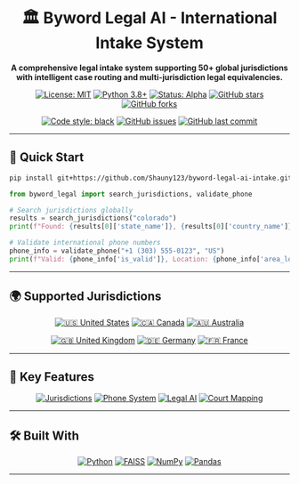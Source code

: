 <div align="center">

# 🏛️ Byword Legal AI - International Intake System

**A comprehensive legal intake system supporting 50+ global jurisdictions with intelligent case routing and multi-jurisdiction legal equivalencies.**

[![License: MIT](https://img.shields.io/badge/License-MIT-yellow.svg)](https://opensource.org/licenses/MIT)
[![Python 3.8+](https://img.shields.io/badge/python-3.8+-blue.svg)](https://www.python.org/downloads/)
[![Status: Alpha](https://img.shields.io/badge/status-alpha-orange.svg)](https://github.com/Shauny123/byword-legal-ai-intake)
[![GitHub stars](https://img.shields.io/github/stars/Shauny123/byword-legal-ai-intake.svg?style=social&label=Star)](https://github.com/Shauny123/byword-legal-ai-intake/stargazers)
[![GitHub forks](https://img.shields.io/github/forks/Shauny123/byword-legal-ai-intake.svg?style=social&label=Fork)](https://github.com/Shauny123/byword-legal-ai-intake/network/members)

[![Code style: black](https://img.shields.io/badge/code%20style-black-000000.svg)](https://github.com/psf/black)
[![GitHub issues](https://img.shields.io/github/issues/Shauny123/byword-legal-ai-intake.svg)](https://github.com/Shauny123/byword-legal-ai-intake/issues)
[![GitHub last commit](https://img.shields.io/github/last-commit/Shauny123/byword-legal-ai-intake.svg)](https://github.com/Shauny123/byword-legal-ai-intake/commits/main)

</div>

---

## 🚀 Quick Start

```bash
pip install git+https://github.com/Shauny123/byword-legal-ai-intake.git
```

```python
from byword_legal import search_jurisdictions, validate_phone

# Search jurisdictions globally
results = search_jurisdictions("colorado")
print(f"Found: {results[0]['state_name']}, {results[0]['country_name']}")

# Validate international phone numbers
phone_info = validate_phone("+1 (303) 555-0123", "US")
print(f"Valid: {phone_info['is_valid']}, Location: {phone_info['area_location']}")
```

---

## 🌍 Supported Jurisdictions

<div align="center">

[![🇺🇸 United States](https://img.shields.io/badge/🇺🇸-50_States_+_Territories-blue?style=for-the-badge)](docs/jurisdictions/united-states.md)
[![🇨🇦 Canada](https://img.shields.io/badge/🇨🇦-13_Provinces_+_Territories-red?style=for-the-badge)](docs/jurisdictions/canada.md)
[![🇦🇺 Australia](https://img.shields.io/badge/🇦🇺-8_States_+_Territories-green?style=for-the-badge)](docs/jurisdictions/australia.md)

[![🇬🇧 United Kingdom](https://img.shields.io/badge/🇬🇧-4_Countries-navy?style=for-the-badge)](docs/jurisdictions/united-kingdom.md)
[![🇩🇪 Germany](https://img.shields.io/badge/🇩🇪-16_Federal_States-black?style=for-the-badge)](docs/jurisdictions/germany.md)
[![🇫🇷 France](https://img.shields.io/badge/🇫🇷-13_Regions-blue?style=for-the-badge)](docs/jurisdictions/france.md)

</div>

---

## 🎯 Key Features

<div align="center">

[![Jurisdictions](https://img.shields.io/badge/🌍_Jurisdictions-200+-brightgreen?style=for-the-badge)](docs/features/jurisdictions.md)
[![Phone System](https://img.shields.io/badge/📞_Phone_System-International-blue?style=for-the-badge)](docs/features/phone-system.md)
[![Legal AI](https://img.shields.io/badge/⚖️_Legal_AI-Powered-purple?style=for-the-badge)](docs/features/legal-ai.md)
[![Court Mapping](https://img.shields.io/badge/🏛️_Court_Mapping-Local-orange?style=for-the-badge)](docs/features/court-mapping.md)

</div>

---

## 🛠️ Built With

<div align="center">

[![Python](https://img.shields.io/badge/Python-3776AB?style=for-the-badge&logo=python&logoColor=white)](https://python.org)
[![FAISS](https://img.shields.io/badge/FAISS-Vector_Search-orange?style=for-the-badge&logo=facebook)](https://github.com/facebookresearch/faiss)
[![NumPy](https://img.shields.io/badge/numpy-%23013243.svg?style=for-the-badge&logo=numpy&logoColor=white)](https://numpy.org)
[![Pandas](https://img.shields.io/badge/pandas-%23150458.svg?style=for-the-badge&logo=pandas&logoColor=white)](https://pandas.pydata.org)

</div>

---